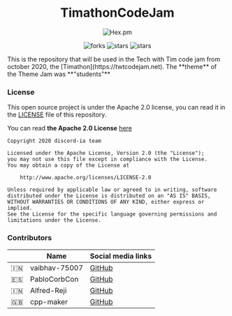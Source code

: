 <h1 align="center">TimathonCodeJam</h1>
<p align="center"><img alt="Hex.pm" src="https://img.shields.io/hexpm/l/plug?color=green&label=LICENSE"></p>
<p align="center">
    <img alt="forks" src="https://img.shields.io/github/forks/vaibhav-75007/TimathonCodeJamOct?label=Forks&style=social"/>
    <img alt="stars" src="https://img.shields.io/github/stars/vaibhav-75007/TimathonCodeJamOct?style=social"/>
    <img alt="stars" src="https://img.shields.io/github/watchers/vaibhav-75007/TimathonCodeJamOct?style=social"/>
</p>
This is the repository that will be used in the Tech with Tim code jam from october 2020, the [Timathon](https://twtcodejam.net).
The **theme** of the Theme Jam was **"students"**

### License
This open source project is under the Apache 2.0 license, you can read it in the [LICENSE](https://github.com/vaibhav-75007/TimathonCodeJamOct/blob/main/LICENSE) file of this repository.

You can read **the Apache 2.0 License** [here](https://www.apache.org/licenses/LICENSE-2.0)
```
Copyright 2020 discord-ia team

Licensed under the Apache License, Version 2.0 (the "License");
you may not use this file except in compliance with the License.
You may obtain a copy of the License at

    http://www.apache.org/licenses/LICENSE-2.0

Unless required by applicable law or agreed to in writing, software
distributed under the License is distributed on an "AS IS" BASIS,
WITHOUT WARRANTIES OR CONDITIONS OF ANY KIND, either express or implied.
See the License for the specific language governing permissions and
limitations under the License.
```
### Contributors
|  | Name | Social media links |
|--|------|--------------------|
|🇮🇳| vaibhav-75007 | [GitHub](https://github.com/vaibhav-75007) |
|🇪🇸| PabloCorbCon | [GitHub](https://github.com/PabloCorbCon) |
|🇮🇳| Alfred-Reji | [GitHub](https://github.com/Alfred-Reji) |
|🇬🇧| cpp-maker| [GitHub](https://github.com/cpp-maker) |

